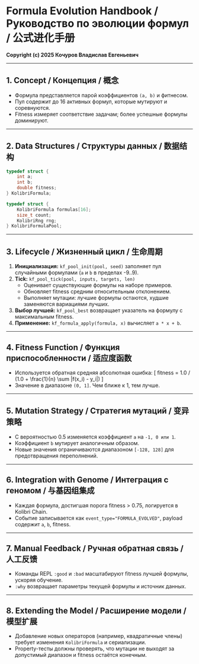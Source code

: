 # Formula Evolution Handbook / Руководство по эволюции формул / 公式进化手册

**Copyright (c) 2025 Кочуров Владислав Евгеньевич**

---

## 1. Concept / Концепция / 概念

- Формула представляется парой коэффициентов `(a, b)` и фитнесом.
- Пул содержит до 16 активных формул, которые мутируют и соревнуются.
- Fitness измеряет соответствие задачам; более успешные формулы доминируют.

---

## 2. Data Structures / Структуры данных / 数据结构

```c
typedef struct {
    int a;
    int b;
    double fitness;
} KolibriFormula;

typedef struct {
    KolibriFormula formulas[16];
    size_t count;
    KolibriRng rng;
} KolibriFormulaPool;
```

---

## 3. Lifecycle / Жизненный цикл / 生命周期

1. **Инициализация:** `kf_pool_init(pool, seed)` заполняет пул случайными формулами (`a` и `b` в пределах -9..9).
2. **Tick:** `kf_pool_tick(pool, inputs, targets, len)`
   - Оценивает существующие формулы на наборе примеров.
   - Обновляет fitness средним относительным отклонением.
   - Выполняет мутации: лучшие формулы остаются, худшие заменяются вариациями лучших.
3. **Выбор лучшей:** `kf_pool_best` возвращает указатель на формулу с максимальным fitness.
4. **Применение:** `kf_formula_apply(formula, x)` вычисляет `a * x + b`.

---

## 4. Fitness Function / Функция приспособленности / 适应度函数

- Используется обратная средняя абсолютная ошибка:
  \[
  fitness = 1.0 / (1.0 + \frac{1}{n} \sum |f(x_i) - y_i|)
  \]
- Значение в диапазоне `(0, 1]`. Чем ближе к 1, тем лучше.

---

## 5. Mutation Strategy / Стратегия мутаций / 变异策略

- С вероятностью 0.5 изменяется коэффициент `a` на `-1, 0 или 1`.
- Коэффициент `b` мутирует аналогичным образом.
- Новые значения ограничиваются диапазоном `[-128, 128]` для предотвращения переполнений.

---

## 6. Integration with Genome / Интеграция с геномом / 与基因组集成

- Каждая формула, достигшая порога fitness > 0.75, логируется в Kolibri Chain.
- Событие записывается как `event_type="FORMULA_EVOLVED"`, payload содержит `a`, `b`, fitness.

---

## 7. Manual Feedback / Ручная обратная связь / 人工反馈

- Команды REPL `:good` и `:bad` масштабируют fitness лучшей формулы, ускоряя обучение.
- `:why` возвращает параметры текущей формулы и источник данных.

---

## 8. Extending the Model / Расширение модели / 模型扩展

- Добавление новых операторов (например, квадратичные члены) требует изменения `KolibriFormula` и сериализации.
- Property-тесты должны проверять, что мутации не выходят за допустимый диапазон и fitness остаётся конечным.

